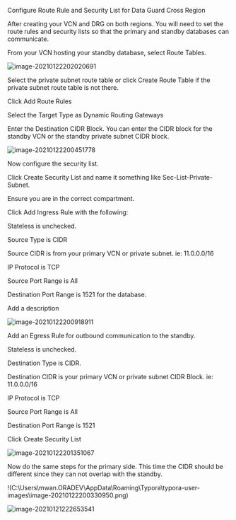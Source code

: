Configure Route Rule and Security List for Data Guard Cross Region

After creating your VCN and DRG on both regions.  You will need to set the route rules and security lists so that the primary and standby databases can communicate.

From your VCN hosting your standby database, select Route Tables.

![image-20210122202020691](C:\Users\mwan.ORADEV\AppData\Roaming\Typora\typora-user-images\image-20210122202020691.png)

Select the private subnet route table or click Create Route Table if the private subnet route table is not there.

Click Add Route Rules 

Select the Target Type as Dynamic Routing Gateways

Enter the Destination CIDR Block.  You can enter the CIDR block for the standby VCN or the standby private subnet CIDR block.  



![image-20210122200451778](C:\Users\mwan.ORADEV\AppData\Roaming\Typora\typora-user-images\image-20210122200451778.png)



Now configure the security list.  

Click Create Security List and name it something like Sec-List-Private-Subnet. 

Ensure you are in the correct compartment.

Click Add Ingress Rule with the following:

Stateless is unchecked.

Source Type is CIDR

Source CIDR is from your primary VCN or private subnet.  ie: 11.0.0.0/16

IP Protocol is TCP

Source Port Range is All

Destination Port Range is 1521 for the database.

Add a description

![image-20210122200918911](C:\Users\mwan.ORADEV\AppData\Roaming\Typora\typora-user-images\image-20210122200918911.png)



Add an Egress Rule for outbound communication to the standby.

Stateless is unchecked.

Destination Type is CIDR.

Destination CIDR is your primary VCN or private subnet CIDR Block.  ie: 11.0.0.0/16

IP Protocol is TCP

Source Port Range is All

Destination Port Range is 1521

Click Create Security List

![image-20210122201351067](C:\Users\mwan.ORADEV\AppData\Roaming\Typora\typora-user-images\image-20210122201351067.png)



Now do the same steps for the primary side.  This time the CIDR should be different since they can not overlap with the standby.

!(C:\Users\mwan.ORADEV\AppData\Roaming\Typora\typora-user-images\image-20210122200330950.png)

![image-20210121222653541](C:\Users\mwan.ORADEV\AppData\Roaming\Typora\typora-user-images\image-20210121222653541.png)